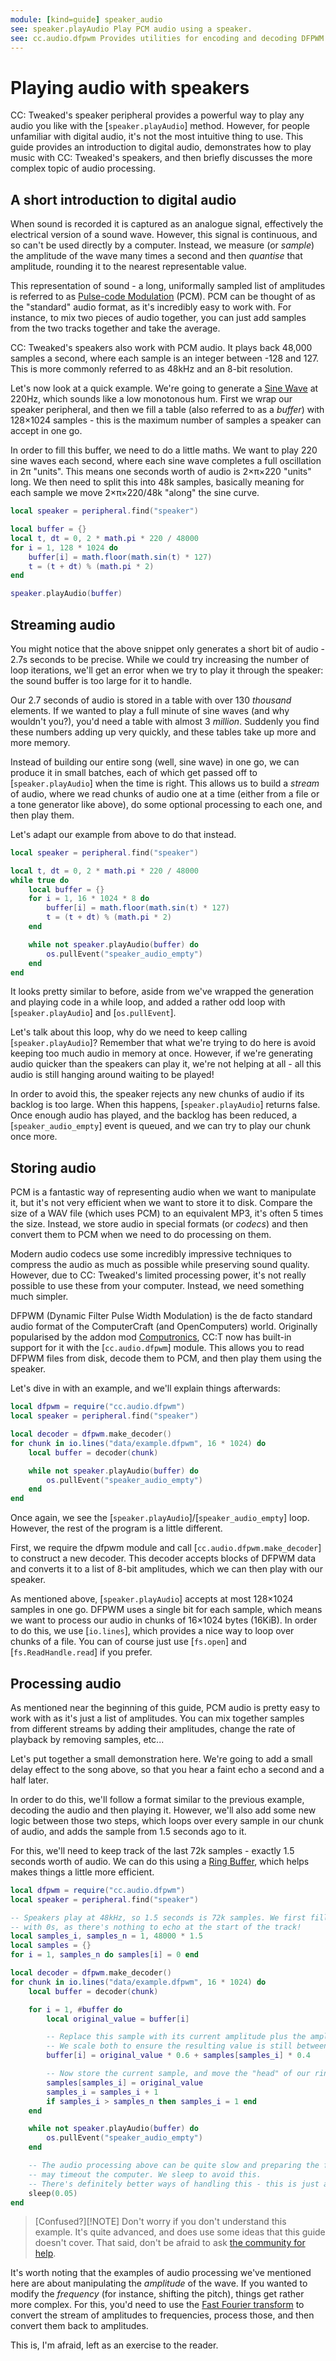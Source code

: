 ```yaml
---
module: [kind=guide] speaker_audio
see: speaker.playAudio Play PCM audio using a speaker.
see: cc.audio.dfpwm Provides utilities for encoding and decoding DFPWM files.
---
```


<!--
SPDX-FileCopyrightText: 2021 The CC: Tweaked Developers

SPDX-License-Identifier: MPL-2.0
-->

# Playing audio with speakers
CC: Tweaked's speaker peripheral provides a powerful way to play any audio you like with the [`speaker.playAudio`]
method. However, for people unfamiliar with digital audio, it's not the most intuitive thing to use. This guide provides
an introduction to digital audio, demonstrates how to play music with CC: Tweaked's speakers, and then briefly discusses
the more complex topic of audio processing.

## A short introduction to digital audio
When sound is recorded it is captured as an analogue signal, effectively the electrical version of a sound
wave. However, this signal is continuous, and so can't be used directly by a computer. Instead, we measure (or *sample*)
the amplitude of the wave many times a second and then *quantise* that amplitude, rounding it to the nearest
representable value.

This representation of sound - a long, uniformally sampled list of amplitudes is referred to as [Pulse-code
Modulation][PCM] (PCM). PCM can be thought of as the "standard" audio format, as it's incredibly easy to work with. For
instance, to mix two pieces of audio together, you can just add samples from the two tracks together and take the average.

CC: Tweaked's speakers also work with PCM audio. It plays back 48,000 samples a second, where each sample is an integer
between -128 and 127. This is more commonly referred to as 48kHz and an 8-bit resolution.

Let's now look at a quick example. We're going to generate a [Sine Wave] at 220Hz, which sounds like a low monotonous
hum. First we wrap our speaker peripheral, and then we fill a table (also referred to as a *buffer*) with 128×1024
samples - this is the maximum number of samples a speaker can accept in one go.

In order to fill this buffer, we need to do a little maths. We want to play 220 sine waves each second, where each sine
wave completes a full oscillation in 2π "units". This means one seconds worth of audio is 2×π×220 "units" long. We then
need to split this into 48k samples, basically meaning for each sample we move 2×π×220/48k "along" the sine curve.

```lua {data-peripheral=speaker}
local speaker = peripheral.find("speaker")

local buffer = {}
local t, dt = 0, 2 * math.pi * 220 / 48000
for i = 1, 128 * 1024 do
    buffer[i] = math.floor(math.sin(t) * 127)
    t = (t + dt) % (math.pi * 2)
end

speaker.playAudio(buffer)
```

## Streaming audio
You might notice that the above snippet only generates a short bit of audio - 2.7s seconds to be precise. While we could
try increasing the number of loop iterations, we'll get an error when we try to play it through the speaker: the sound
buffer is too large for it to handle.

Our 2.7 seconds of audio is stored in a table with over 130 _thousand_ elements. If we wanted to play a full minute of
sine waves (and why wouldn't you?), you'd need a table with almost 3 _million_. Suddenly you find these numbers adding
up very quickly, and these tables take up more and more memory.

Instead of building our entire song (well, sine wave) in one go, we can produce it in small batches, each of which get
passed off to [`speaker.playAudio`] when the time is right. This allows us to build a _stream_ of audio, where we read
chunks of audio one at a time (either from a file or a tone generator like above), do some optional processing to each
one, and then play them.

Let's adapt our example from above to do that instead.

```lua {data-peripheral=speaker}
local speaker = peripheral.find("speaker")

local t, dt = 0, 2 * math.pi * 220 / 48000
while true do
    local buffer = {}
    for i = 1, 16 * 1024 * 8 do
        buffer[i] = math.floor(math.sin(t) * 127)
        t = (t + dt) % (math.pi * 2)
    end

    while not speaker.playAudio(buffer) do
        os.pullEvent("speaker_audio_empty")
    end
end
```

It looks pretty similar to before, aside from we've wrapped the generation and playing code in a while loop, and added a
rather odd loop with [`speaker.playAudio`] and [`os.pullEvent`].

Let's talk about this loop, why do we need to keep calling [`speaker.playAudio`]? Remember that what we're trying to do
here is avoid keeping too much audio in memory at once. However, if we're generating audio quicker than the speakers can
play it, we're not helping at all - all this audio is still hanging around waiting to be played!

In order to avoid this, the speaker rejects any new chunks of audio if its backlog is too large. When this happens,
[`speaker.playAudio`] returns false. Once enough audio has played, and the backlog has been reduced, a
[`speaker_audio_empty`] event is queued, and we can try to play our chunk once more.

## Storing audio
PCM is a fantastic way of representing audio when we want to manipulate it, but it's not very efficient when we want to
store it to disk. Compare the size of a WAV file (which uses PCM) to an equivalent MP3, it's often 5 times the size.
Instead, we store audio in special formats (or *codecs*) and then convert them to PCM when we need to do processing on
them.

Modern audio codecs use some incredibly impressive techniques to compress the audio as much as possible while preserving
sound quality. However, due to CC: Tweaked's limited processing power, it's not really possible to use these from your
computer. Instead, we need something much simpler.

DFPWM (Dynamic Filter Pulse Width Modulation) is the de facto standard audio format of the ComputerCraft (and
OpenComputers) world. Originally popularised by the addon mod [Computronics], CC:T now has built-in support for it with
the [`cc.audio.dfpwm`] module. This allows you to read DFPWM files from disk, decode them to PCM, and then play them
using the speaker.

Let's dive in with an example, and we'll explain things afterwards:

```lua {data-peripheral=speaker}
local dfpwm = require("cc.audio.dfpwm")
local speaker = peripheral.find("speaker")

local decoder = dfpwm.make_decoder()
for chunk in io.lines("data/example.dfpwm", 16 * 1024) do
    local buffer = decoder(chunk)

    while not speaker.playAudio(buffer) do
        os.pullEvent("speaker_audio_empty")
    end
end
```

Once again, we see the [`speaker.playAudio`]/[`speaker_audio_empty`] loop. However, the rest of the program is a little
different.

First, we require the dfpwm module and call [`cc.audio.dfpwm.make_decoder`] to construct a new decoder. This decoder
accepts blocks of DFPWM data and converts it to a list of 8-bit amplitudes, which we can then play with our speaker.

As mentioned above, [`speaker.playAudio`] accepts at most 128×1024 samples in one go. DFPWM uses a single bit for each
sample, which means we want to process our audio in chunks of 16×1024 bytes (16KiB). In order to do this, we use
[`io.lines`], which provides a nice way to loop over chunks of a file. You can of course just use [`fs.open`] and
[`fs.ReadHandle.read`] if you prefer.

## Processing audio
As mentioned near the beginning of this guide, PCM audio is pretty easy to work with as it's just a list of amplitudes.
You can mix together samples from different streams by adding their amplitudes, change the rate of playback by removing
samples, etc...

Let's put together a small demonstration here. We're going to add a small delay effect to the song above, so that you
hear a faint echo a second and a half later.

In order to do this, we'll follow a format similar to the previous example, decoding the audio and then playing it.
However, we'll also add some new logic between those two steps, which loops over every sample in our chunk of audio, and
adds the sample from 1.5 seconds ago to it.

For this, we'll need to keep track of the last 72k samples - exactly 1.5 seconds worth of audio. We can do this using a
[Ring Buffer], which helps makes things a little more efficient.

```lua {data-peripheral=speaker}
local dfpwm = require("cc.audio.dfpwm")
local speaker = peripheral.find("speaker")

-- Speakers play at 48kHz, so 1.5 seconds is 72k samples. We first fill our buffer
-- with 0s, as there's nothing to echo at the start of the track!
local samples_i, samples_n = 1, 48000 * 1.5
local samples = {}
for i = 1, samples_n do samples[i] = 0 end

local decoder = dfpwm.make_decoder()
for chunk in io.lines("data/example.dfpwm", 16 * 1024) do
    local buffer = decoder(chunk)

    for i = 1, #buffer do
        local original_value = buffer[i]

        -- Replace this sample with its current amplitude plus the amplitude from 1.5 seconds ago.
        -- We scale both to ensure the resulting value is still between -128 and 127.
        buffer[i] = original_value * 0.6 + samples[samples_i] * 0.4

        -- Now store the current sample, and move the "head" of our ring buffer forward one place.
        samples[samples_i] = original_value
        samples_i = samples_i + 1
        if samples_i > samples_n then samples_i = 1 end
    end

    while not speaker.playAudio(buffer) do
        os.pullEvent("speaker_audio_empty")
    end

    -- The audio processing above can be quite slow and preparing the first batch of audio
    -- may timeout the computer. We sleep to avoid this.
    -- There's definitely better ways of handling this - this is just an example!
    sleep(0.05)
end
```

> [Confused?][!NOTE]
> Don't worry if you don't understand this example. It's quite advanced, and does use some ideas that this guide doesn't
> cover. That said, don't be afraid to ask [the community for help][community].

It's worth noting that the examples of audio processing we've mentioned here are about manipulating the _amplitude_ of
the wave. If you wanted to modify the _frequency_ (for instance, shifting the pitch), things get rather more complex.
For this, you'd need to use the [Fast Fourier transform][FFT] to convert the stream of amplitudes to frequencies,
process those, and then convert them back to amplitudes.

This is, I'm afraid, left as an exercise to the reader.

[Computronics]: https://github.com/Vexatos/Computronics/ "Computronics on GitHub"
[FFT]: https://en.wikipedia.org/wiki/Fast_Fourier_transform "Fast Fourier transform - Wikipedia"
[PCM]: https://en.wikipedia.org/wiki/Pulse-code_modulation "Pulse-code Modulation - Wikipedia"
[Ring Buffer]: https://en.wikipedia.org/wiki/Circular_buffer "Circular buffer - Wikipedia"
[Sine Wave]: https://en.wikipedia.org/wiki/Sine_wave "Sine wave - Wikipedia"
[Community]: /#community
